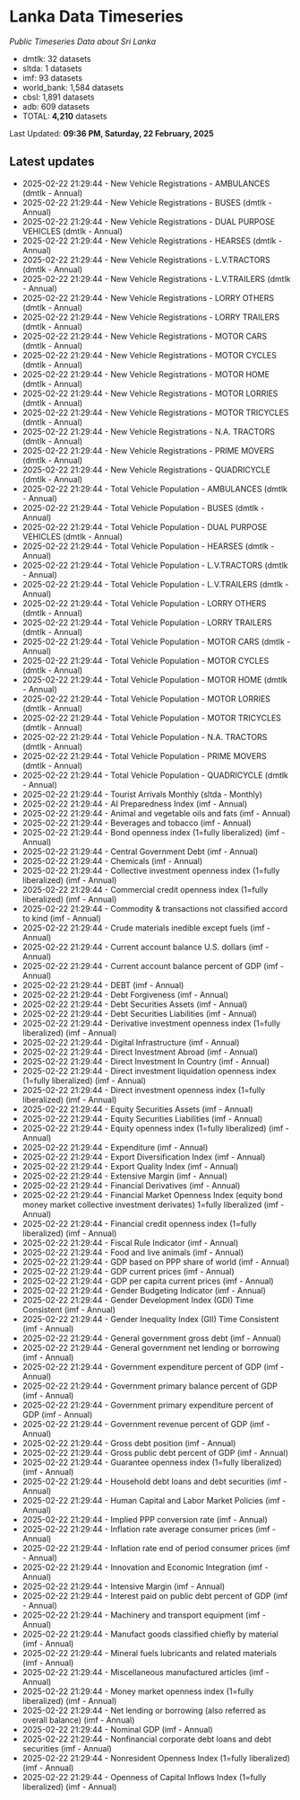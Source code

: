 # Lanka Data Timeseries
*Public Timeseries Data about Sri Lanka*

* dmtlk: 32 datasets
* sltda: 1 datasets
* imf: 93 datasets
* world_bank: 1,584 datasets
* cbsl: 1,891 datasets
* adb: 609 datasets
* TOTAL: **4,210** datasets

Last Updated: **09:36 PM, Saturday, 22 February, 2025**

## Latest updates

* 2025-02-22 21:29:44 - New Vehicle Registrations - AMBULANCES (dmtlk - Annual)
* 2025-02-22 21:29:44 - New Vehicle Registrations - BUSES (dmtlk - Annual)
* 2025-02-22 21:29:44 - New Vehicle Registrations - DUAL PURPOSE VEHICLES (dmtlk - Annual)
* 2025-02-22 21:29:44 - New Vehicle Registrations - HEARSES (dmtlk - Annual)
* 2025-02-22 21:29:44 - New Vehicle Registrations - L.V.TRACTORS (dmtlk - Annual)
* 2025-02-22 21:29:44 - New Vehicle Registrations - L.V.TRAILERS (dmtlk - Annual)
* 2025-02-22 21:29:44 - New Vehicle Registrations - LORRY OTHERS (dmtlk - Annual)
* 2025-02-22 21:29:44 - New Vehicle Registrations - LORRY TRAILERS (dmtlk - Annual)
* 2025-02-22 21:29:44 - New Vehicle Registrations - MOTOR CARS (dmtlk - Annual)
* 2025-02-22 21:29:44 - New Vehicle Registrations - MOTOR CYCLES (dmtlk - Annual)
* 2025-02-22 21:29:44 - New Vehicle Registrations - MOTOR HOME (dmtlk - Annual)
* 2025-02-22 21:29:44 - New Vehicle Registrations - MOTOR LORRIES (dmtlk - Annual)
* 2025-02-22 21:29:44 - New Vehicle Registrations - MOTOR TRICYCLES (dmtlk - Annual)
* 2025-02-22 21:29:44 - New Vehicle Registrations - N.A. TRACTORS (dmtlk - Annual)
* 2025-02-22 21:29:44 - New Vehicle Registrations - PRIME MOVERS (dmtlk - Annual)
* 2025-02-22 21:29:44 - New Vehicle Registrations - QUADRICYCLE (dmtlk - Annual)
* 2025-02-22 21:29:44 - Total Vehicle Population - AMBULANCES (dmtlk - Annual)
* 2025-02-22 21:29:44 - Total Vehicle Population - BUSES (dmtlk - Annual)
* 2025-02-22 21:29:44 - Total Vehicle Population - DUAL PURPOSE VEHICLES (dmtlk - Annual)
* 2025-02-22 21:29:44 - Total Vehicle Population - HEARSES (dmtlk - Annual)
* 2025-02-22 21:29:44 - Total Vehicle Population - L.V.TRACTORS (dmtlk - Annual)
* 2025-02-22 21:29:44 - Total Vehicle Population - L.V.TRAILERS (dmtlk - Annual)
* 2025-02-22 21:29:44 - Total Vehicle Population - LORRY OTHERS (dmtlk - Annual)
* 2025-02-22 21:29:44 - Total Vehicle Population - LORRY TRAILERS (dmtlk - Annual)
* 2025-02-22 21:29:44 - Total Vehicle Population - MOTOR CARS (dmtlk - Annual)
* 2025-02-22 21:29:44 - Total Vehicle Population - MOTOR CYCLES (dmtlk - Annual)
* 2025-02-22 21:29:44 - Total Vehicle Population - MOTOR HOME (dmtlk - Annual)
* 2025-02-22 21:29:44 - Total Vehicle Population - MOTOR LORRIES (dmtlk - Annual)
* 2025-02-22 21:29:44 - Total Vehicle Population - MOTOR TRICYCLES (dmtlk - Annual)
* 2025-02-22 21:29:44 - Total Vehicle Population - N.A. TRACTORS (dmtlk - Annual)
* 2025-02-22 21:29:44 - Total Vehicle Population - PRIME MOVERS (dmtlk - Annual)
* 2025-02-22 21:29:44 - Total Vehicle Population - QUADRICYCLE (dmtlk - Annual)
* 2025-02-22 21:29:44 - Tourist Arrivals Monthly (sltda - Monthly)
* 2025-02-22 21:29:44 - AI Preparedness Index (imf - Annual)
* 2025-02-22 21:29:44 - Animal and vegetable oils and fats (imf - Annual)
* 2025-02-22 21:29:44 - Beverages and tobacco (imf - Annual)
* 2025-02-22 21:29:44 - Bond openness index (1=fully liberalized) (imf - Annual)
* 2025-02-22 21:29:44 - Central Government Debt (imf - Annual)
* 2025-02-22 21:29:44 - Chemicals (imf - Annual)
* 2025-02-22 21:29:44 - Collective investment openness index (1=fully liberalized) (imf - Annual)
* 2025-02-22 21:29:44 - Commercial credit openness index (1=fully liberalized) (imf - Annual)
* 2025-02-22 21:29:44 - Commodity & transactions not classified accord to kind (imf - Annual)
* 2025-02-22 21:29:44 - Crude materials inedible except fuels (imf - Annual)
* 2025-02-22 21:29:44 - Current account balance U.S. dollars (imf - Annual)
* 2025-02-22 21:29:44 - Current account balance percent of GDP (imf - Annual)
* 2025-02-22 21:29:44 - DEBT (imf - Annual)
* 2025-02-22 21:29:44 - Debt Forgiveness (imf - Annual)
* 2025-02-22 21:29:44 - Debt Securities Assets (imf - Annual)
* 2025-02-22 21:29:44 - Debt Securities Liabilities (imf - Annual)
* 2025-02-22 21:29:44 - Derivative investment openness index (1=fully liberalized) (imf - Annual)
* 2025-02-22 21:29:44 - Digital Infrastructure (imf - Annual)
* 2025-02-22 21:29:44 - Direct Investment Abroad (imf - Annual)
* 2025-02-22 21:29:44 - Direct Investment In Country (imf - Annual)
* 2025-02-22 21:29:44 - Direct investment liquidation openness index (1=fully liberalized) (imf - Annual)
* 2025-02-22 21:29:44 - Direct investment openness index (1=fully liberalized) (imf - Annual)
* 2025-02-22 21:29:44 - Equity Securities Assets (imf - Annual)
* 2025-02-22 21:29:44 - Equity Securities Liabilities (imf - Annual)
* 2025-02-22 21:29:44 - Equity openness index (1=fully liberalized) (imf - Annual)
* 2025-02-22 21:29:44 - Expenditure (imf - Annual)
* 2025-02-22 21:29:44 - Export Diversification Index (imf - Annual)
* 2025-02-22 21:29:44 - Export Quality Index (imf - Annual)
* 2025-02-22 21:29:44 - Extensive Margin (imf - Annual)
* 2025-02-22 21:29:44 - Financial Derivatives (imf - Annual)
* 2025-02-22 21:29:44 - Financial Market Openness Index (equity bond money market collective investment derivates) 1=fully liberalized (imf - Annual)
* 2025-02-22 21:29:44 - Financial credit openness index (1=fully liberalized) (imf - Annual)
* 2025-02-22 21:29:44 - Fiscal Rule Indicator (imf - Annual)
* 2025-02-22 21:29:44 - Food and live animals (imf - Annual)
* 2025-02-22 21:29:44 - GDP based on PPP share of world (imf - Annual)
* 2025-02-22 21:29:44 - GDP current prices (imf - Annual)
* 2025-02-22 21:29:44 - GDP per capita current prices (imf - Annual)
* 2025-02-22 21:29:44 - Gender Budgeting Indicator (imf - Annual)
* 2025-02-22 21:29:44 - Gender Development Index (GDI) Time Consistent (imf - Annual)
* 2025-02-22 21:29:44 - Gender Inequality Index (GII) Time Consistent (imf - Annual)
* 2025-02-22 21:29:44 - General government gross debt (imf - Annual)
* 2025-02-22 21:29:44 - General government net lending or borrowing (imf - Annual)
* 2025-02-22 21:29:44 - Government expenditure percent of GDP (imf - Annual)
* 2025-02-22 21:29:44 - Government primary balance percent of GDP (imf - Annual)
* 2025-02-22 21:29:44 - Government primary expenditure percent of GDP (imf - Annual)
* 2025-02-22 21:29:44 - Government revenue percent of GDP (imf - Annual)
* 2025-02-22 21:29:44 - Gross debt position (imf - Annual)
* 2025-02-22 21:29:44 - Gross public debt percent of GDP (imf - Annual)
* 2025-02-22 21:29:44 - Guarantee openness index (1=fully liberalized) (imf - Annual)
* 2025-02-22 21:29:44 - Household debt loans and debt securities (imf - Annual)
* 2025-02-22 21:29:44 - Human Capital and Labor Market Policies (imf - Annual)
* 2025-02-22 21:29:44 - Implied PPP conversion rate (imf - Annual)
* 2025-02-22 21:29:44 - Inflation rate average consumer prices (imf - Annual)
* 2025-02-22 21:29:44 - Inflation rate end of period consumer prices (imf - Annual)
* 2025-02-22 21:29:44 - Innovation and Economic Integration (imf - Annual)
* 2025-02-22 21:29:44 - Intensive Margin (imf - Annual)
* 2025-02-22 21:29:44 - Interest paid on public debt percent of GDP (imf - Annual)
* 2025-02-22 21:29:44 - Machinery and transport equipment (imf - Annual)
* 2025-02-22 21:29:44 - Manufact goods classified chiefly by material (imf - Annual)
* 2025-02-22 21:29:44 - Mineral fuels lubricants and related materials (imf - Annual)
* 2025-02-22 21:29:44 - Miscellaneous manufactured articles (imf - Annual)
* 2025-02-22 21:29:44 - Money market openness index (1=fully liberalized) (imf - Annual)
* 2025-02-22 21:29:44 - Net lending or borrowing (also referred as overall balance) (imf - Annual)
* 2025-02-22 21:29:44 - Nominal GDP (imf - Annual)
* 2025-02-22 21:29:44 - Nonfinancial corporate debt loans and debt securities (imf - Annual)
* 2025-02-22 21:29:44 - Nonresident Openness Index (1=fully liberalized) (imf - Annual)
* 2025-02-22 21:29:44 - Openness of Capital Inflows Index (1=fully liberalized) (imf - Annual)